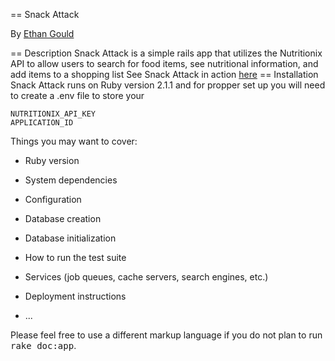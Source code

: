 == Snack Attack

By [Ethan Gould](https://www.github.com/EthanGould)

== Description
Snack Attack is a simple rails app that utilizes the Nutritionix API to allow users to search for food items, see nutritional information, and add items to a shopping list
See Snack Attack in action [here](http://snack-attack.herokuapp.com)
== Installation
Snack Attack runs on Ruby version 2.1.1 and for propper set up you will need to create a .env file to store your 
```
NUTRITIONIX_API_KEY 
APPLICATION_ID
```


Things you may want to cover:

* Ruby version

* System dependencies

* Configuration

* Database creation

* Database initialization

* How to run the test suite

* Services (job queues, cache servers, search engines, etc.)

* Deployment instructions

* ...


Please feel free to use a different markup language if you do not plan to run
<tt>rake doc:app</tt>.
